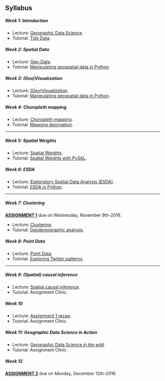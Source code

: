 
## Syllabus

##### Week 1: Introduction

* Lecture: [Geographic Data Science](notes/Class_01.html).
* Tutorial: [Tidy Data](labs/Lab_01.html).

##### Week 2: Spatial Data

* Lecture: [Geo-Data](notes/Class_02.html).
* Tutorial: [Manipulating geospatial data in Python](labs/Lab_02.html).

##### Week 3: (Geo)Visualization

* Lecture: [(Geo)Visualization](notes/Class_03.html).
* Tutorial: [Manipulating geospatial data in Python](labs/Lab_02.html).

##### Week 4: Choropleth mapping

* Lecture: [Choropleth mapping](notes/Class_04.html).
* Tutorial: [Mapping deprivation](labs/Lab_03.html).

-----

##### Week 5: Spatial Weights

* Lecture: [Spatial Weights](notes/Class_05.html).
* Tutorial: [Spatial Weights with PySAL](labs/Lab_04.html).

##### Week 6: ESDA

* Lecture: [Exploratory Spatial Data Analysis (ESDA)](notes/Class_06.html).
* Tutorial: [ESDA in Python](labs/Lab_05.html).

-----

##### Week 7: Clustering

[**ASSIGNMENT 1**](assignments.html#task_01) due on Wednesday, November 9th-2016.

* Lecture: [Clustering](notes/Class_07.html).
* Tutorial: [Geodemographic analysis](labs/Lab_06.html).

##### Week 8: Point Data

* Lecture: [Point Data](notes/Class_08.html).
* Tutorial: [Exploring Twitter patterns](labs/Lab_07.html).

-----

##### Week 9: (Spatial) causal inference

* Lecture: [Spatial causal inference](notes/Class_09.html).
* Tutorial: Assignment Clinic.

##### Week 10

* Lecture: [Assignment 1 recap](notes/Class_10.html).
* Tutorial: Assignment Clinic.

##### Week 11: Geographic Data Science in Action

* Lecture: [Geographic Data Science *in the wild*](notes/Class_11.html).
* Tutorial: Assignment Clinic.

##### Week 12

[**ASSIGNMENT 2**](assignments.html#task_02) due on Monday, December
12th-2016.

